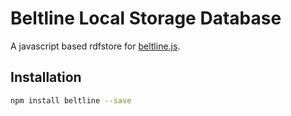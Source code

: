 # Beltline Local Storage Database
A javascript based rdfstore for [beltline.js](https://github.com/jaxoncreed/beltline.js).

## Installation
```bash
npm install beltline --save
```